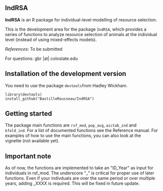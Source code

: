 


## IndRSA  ##

**IndRSA** is an R package for individual-level modelling of resource selection.

This is the development area for the package `IndRSA`, which provides a series of functions to analyze resource selection of animals at the individual level (instead of using mixed-effects models). 

*References*: To be submitted

For questions: gbr |at| colostate.edu

## Installation of the development version  ##

You need to use the package `devtools`from Hadley Wickham. 
    
    library(devtools)
    install_github("BastilleRousseau/IndRSA")


## Getting started ##

The package main functions are `rsf_mod`, `pop_avg`, `aictab_ind` and `kfold_ind`.  For a list of documented functions see the Reference manual. 
For examples of how to use the main functions, you can also look at the vignette (not available yet). 

## Important note ##
As of now, the functions are implemented to take an "ID_Year" as input for individuals in rsf_mod. The underscore "_" is critical for proper use of later functions. Even if your indivduals are over the same period or over multiple years, adding _XXXX is required. This will be fixed in future update.   
